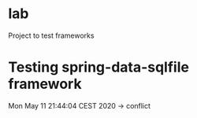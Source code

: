 # lab
Project to test frameworks

# Testing spring-data-sqlfile framework

Mon May 11 21:44:04 CEST 2020 -> conflict 

